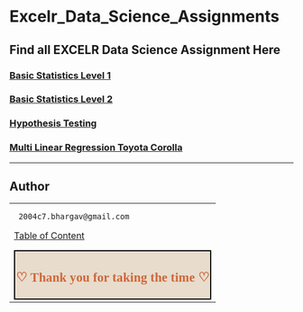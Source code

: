 # Excelr_Data_Science_Assignments

## Find all EXCELR Data Science Assignment Here

### [Basic Statistics Level 1](https://github.com/BhargavSimha25/Basic_stats_1)

### [Basic Statistics Level 2](https://github.com/BhargavSimha25/Confidence-Interval)

### [Hypothesis Testing](https://github.com/BhargavSimha25/Hypothesis_Testing)

### [Multi Linear Regression Toyota Corolla](https://github.com/BhargavSimha25/Multi-Linear-Regression)

___

## Author

<table>
<tr>
<td>
     
     2004c7.bhargav@gmail.com


[Table of Content](#0.1)

<div style="display:fill;
            border-radius: false;
            border-style: solid;
            border-color:#000000;
            border-style: false;
            border-width: 2px;
            color:#CF673A;
            font-size:15px;
            font-family: Georgia;
            background-color:#E8DCCC;
            text-align:center;
            letter-spacing:0.1px;
            padding: 0.1em;">

**<h2>♡ Thank you for taking the time ♡**
